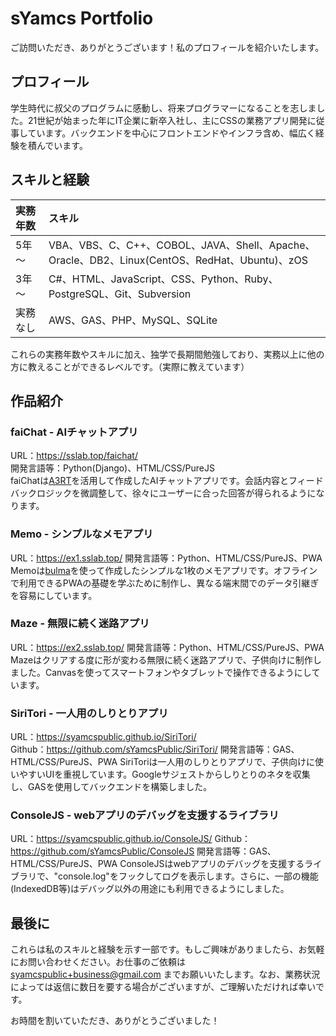 # sYamcs Portfolio

ご訪問いただき、ありがとうございます！私のプロフィールを紹介いたします。

## プロフィール
学生時代に叔父のプログラムに感動し、将来プログラマーになることを志しました。21世紀が始まった年にIT企業に新卒入社し、主にCSSの業務アプリ開発に従事しています。バックエンドを中心にフロントエンドやインフラ含め、幅広く経験を積んでいます。

## スキルと経験

|実務年数|スキル
|:-|:-
|5年～|VBA、VBS、C、C++、COBOL、JAVA、Shell、Apache、Oracle、DB2、Linux(CentOS、RedHat、Ubuntu)、zOS
|3年～|C#、HTML、JavaScript、CSS、Python、Ruby、PostgreSQL、Git、Subversion
|実務なし|AWS、GAS、PHP、MySQL、SQLite

これらの実務年数やスキルに加え、独学で長期間勉強しており、実務以上に他の方に教えることができるレベルです。（実際に教えています）

## 作品紹介

### faiChat - AIチャットアプリ
URL：https://sslab.top/faichat/  
開発言語等：Python(Django)、HTML/CSS/PureJS  
faiChatは[A3RT](https://a3rt.recruit.co.jp/)を活用して作成したAIチャットアプリです。会話内容とフィードバックロジックを微調整して、徐々にユーザーに合った回答が得られるようになります。

### Memo - シンプルなメモアプリ
URL：https://ex1.sslab.top/
開発言語等：Python、HTML/CSS/PureJS、PWA
Memoは[bulma](https://bulma.io/)を使って作成したシンプルな1枚のメモアプリです。オフラインで利用できるPWAの基礎を学ぶために制作し、異なる端末間でのデータ引継ぎを容易にしています。

### Maze - 無限に続く迷路アプリ
URL：https://ex2.sslab.top/
開発言語等：Python、HTML/CSS/PureJS、PWA
Mazeはクリアする度に形が変わる無限に続く迷路アプリで、子供向けに制作しました。Canvasを使ってスマートフォンやタブレットで操作できるようにしています。

### SiriTori - 一人用のしりとりアプリ
URL：https://syamcspublic.github.io/SiriTori/  
Github：https://github.com/sYamcsPublic/SiriTori/
開発言語等：GAS、HTML/CSS/PureJS、PWA
SiriToriは一人用のしりとりアプリで、子供向けに使いやすいUIを重視しています。Googleサジェストからしりとりのネタを収集し、GASを使用してバックエンドを構築しました。


### ConsoleJS - webアプリのデバッグを支援するライブラリ
URL：https://syamcspublic.github.io/ConsoleJS/
Github：https://github.com/sYamcsPublic/ConsoleJS
開発言語等：GAS、HTML/CSS/PureJS、PWA
ConsoleJSはwebアプリのデバッグを支援するライブラリで、"console.log"をフックしてログを表示します。さらに、一部の機能(IndexedDB等)はデバッグ以外の用途にも利用できるようにしました。


## 最後に
これらは私のスキルと経験を示す一部です。もしご興味がありましたら、お気軽にお問い合わせください。お仕事のご依頼は syamcspublic+business@gmail.com までお願いいたします。なお、業務状況によっては返信に数日を要する場合がございますが、ご理解いただければ幸いです。

お時間を割いていただき、ありがとうございました！
